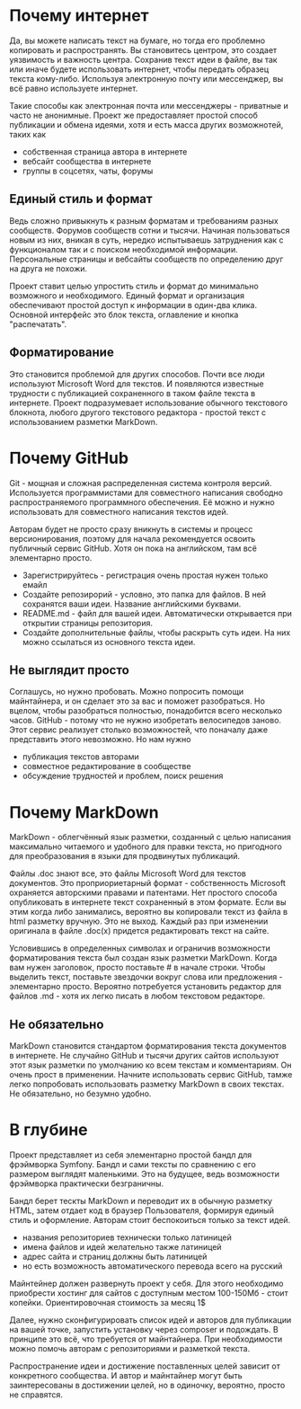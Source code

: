 # Почему интернет

Да, вы можете написать текст на бумаге, но тогда его проблемно копировать и распространять. Вы становитесь центром, это создает уязвимость и важность центра. Сохранив текст идеи в файле, вы так или иначе будете использовать интернет, чтобы передать образец текста кому-либо. Используя электронную почту или мессенджер, вы всё равно используете интернет. 

Такие способы как электронная почта или мессенджеры - приватные и часто не анонимные. Проект же предоставляет простой способ публикации и обмена идеями, хотя и есть масса других возможнотей, таких как

* собственная страница автора в интернете
* вебсайт сообщества в интернете
* группы в соцсетях, чаты, форумы

## Единый стиль и формат

Ведь сложно привыкнуть к разным форматам и требованиям разных сообществ. Форумов сообществ сотни и тысячи. Начиная пользоваться новым из них, вникая в суть, нередко испытываешь затруднения как с функционалом так и с поиском необходимой информации. Персональные страницы и вебсайты сообществ по определению друг на друга не похожи. 

Проект ставит целью упростить стиль и формат до минимально возможного и необходимого. Единый формат и организация обеспечивают простой доступ к информации в один-два клика. Основной интерфейс это блок текста, оглавление и кнопка "распечатать".

## Форматирование

Это становится проблемой для других способов. Почти все люди используют Microsoft Word для текстов. И появляются известные трудности с публикацией сохраненного в таком файле текста в интернете. Проект подразумевает использование обычного текстового блокнота, любого другого текстового редактора - простой текст с использованием разметки MarkDown.


# Почему GitHub

Git - мощная и сложная распределенная система контроля версий. Используется программистами для совместного написания свободно распространяемого программного обеспечения. Её можно и нужно использовать для совместного написания текстов идей.

Авторам будет не просто сразу вникнуть в системы и процесс версионирования, поэтому для начала рекомендуется освоить публичный сервис GitHub. Хотя он пока на английском, там всё элементарно просто.

* Зарегистрируйтесь - регистрация очень простая нужен только емайл
* Создайте репозирорий - условно, это папка для файлов. В ней сохранятся ваши идеи. Название английскими буквами.
* README.md - файл для вашей идеи. Автоматически открывается при открытии страницы репозитория.
* Создайте дополнительные файлы, чтобы раскрыть суть идеи. На них можно ссылаться из основного текста идеи.

## Не выглядит просто

Соглашусь, но нужно пробовать. Можно попросить помощи майнтайнера, и он сделает это за вас и поможет разобраться. Но вцелом, чтобы разобраться полностью, понадобится всего несколько часов. GitHub - потому что не нужно изобретать велосипедов заново. Этот сервис реализует столько возможностей, что поначалу даже представить этого невозможно. Но нам нужно

* публикация текстов авторами
* совместное редактирование в сообществе
* обсуждение трудностей и проблем, поиск решения


# Почему MarkDown

MarkDown - облегчённый язык разметки, созданный с целью написания максимально читаемого и удобного для правки текста, но пригодного для преобразования в языки для продвинутых публикаций. 

Файлы .doc знают все, это файлы Microsoft Word для текстов документов. Это проприориетарный формат - собственность Microsoft охраняется авторскими правами и патентами. Нет простого способа опубликовать в интернете текст сохраненный в этом формате. Если вы этим когда либо занимались, вероятно вы копировали текст из файла в html разметку вручную. Это не выход. Каждый раз при изменении оригинала в файле .doc(x) придется редактировать текст на сайте.

Условившись в определенных символах и ограничив возможности форматирования текста был создан язык разметки MarkDown. Когда вам нужен заголовок, просто поставьте # в начале строки. Чтобы выделить текст, поставьте звездочки вокруг слова или предложения - элементарно просто. Вероятно потребуется установить редактор для файлов .md - хотя их легко писать в любом текстовом редакторе.

## Не обязательно

MarkDown становится стандартом форматирования текста документов в интернете. Не случайно GitHub и тысячи других сайтов используют этот язык разметки по умолчанию ко всем текстам и комментариям. Он очень прост в применении. Начните использовать сервис GitHub, тамже легко попробовать использовать разметку MarkDown в своих текстах. Не обязательно, но безумно удобно.

# В глубине

Проект представляет из себя элементарно простой бандл для фрэймворка Symfony. Бандл и сами тексты по сравнению с его размером выглядят маленькими. Это на будущее, ведь возможности фрэймворка практически безграничны.

Бандл берет тескты MarkDown и переводит их в обычную разметку HTML, затем отдает код в браузер Пользователя, формируя единый стиль и оформление. Авторам стоит беспокоиться только за текст идей. 

* названия репозиториев технически только латиницей
* имена файлов и идей желательно также латиницей
* адрес сайта и страниц должны быть латиницей
* но есть возможность автоматического перевода всего на русский

Майнтейнер должен развернуть проект у себя. Для этого необходимо приобрести хостинг для сайтов с доступным местом 100-150Мб - стоит копейки. Ориентировочная стоимость за месяц 1$

Далее, нужно сконфигурировать список идей и авторов для публикации на вашей точке, запустить установку через composer и подождать. В принципе это всё, что требуется от майнтайнера. При необходимости можно помочь авторам с репозиториями и разметкой текста.

Распространение идеи и достижение поставленных целей зависит от конкретного сообщества. И автор и майнтайнер могут быть заинтересованы в достижении целей, но в одиночку, вероятно, просто не справятся.



